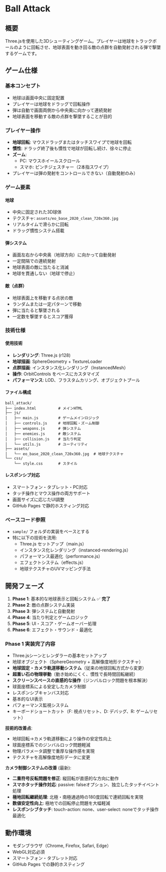 # Ball Attack

## 概要
Three.jsを使用した3Dシューティングゲーム。プレイヤーは地球をトラックボールのように回転させ、地球表面を動き回る敵の点群を自動発射される弾で撃墜するゲームです。

## ゲーム仕様

### 基本コンセプト
- 地球は画面中央に固定配置
- プレイヤーは地球をドラッグで回転操作
- 弾は自動で画面両側から中央奥に向かって連続発射
- 地球表面を移動する敵の点群を撃墜することが目的

### プレイヤー操作
- **地球回転**: マウスドラッグまたはタッチスワイプで地球を回転
- **慣性**: ドラッグ終了後も慣性で地球が回転し続け、徐々に停止
- **ズーム**: 
  - PC: マウスホイールスクロール
  - スマホ: ピンチジェスチャー（2本指スワイプ）
- プレイヤーは弾の発射をコントロールできない（自動発射のみ）

### ゲーム要素

#### 地球
- 中央に固定された3D球体
- テクスチャ: `assets/eo_base_2020_clean_720x360.jpg`
- リアルタイムで滑らかに回転
- ドラッグ慣性システム搭載

#### 弾システム
- 画面左右から中央奥（地球方向）に向かって自動発射
- 一定間隔での連続発射
- 地球表面の敵に当たると消滅
- 地球を貫通しない（地球で停止）

#### 敵（点群）
- 地球表面上を移動する点状の敵
- ランダムまたは一定パターンで移動
- 弾に当たると撃墜される
- 一定数を撃墜するとスコア獲得

### 技術仕様

#### 使用技術
- **レンダリング**: Three.js (r128)
- **地球描画**: SphereGeometry + TextureLoader
- **点群描画**: インスタンス化レンダリング（InstancedMesh）
- **操作**: OrbitControls をベースにカスタマイズ
- **パフォーマンス**: LOD、フラスタムカリング、オブジェクトプール

#### ファイル構成
```
ball_attack/
├── index.html          # メインHTML
├── js/
│   ├── main.js         # ゲームメインロジック
│   ├── controls.js     # 地球回転・ズーム制御
│   ├── weapons.js      # 弾システム
│   ├── enemies.js      # 敵システム
│   ├── collision.js    # 当たり判定
│   └── utils.js        # ユーティリティ
├── assets/
│   └── eo_base_2020_clean_720x360.jpg  # 地球テクスチャ
└── css/
    └── style.css       # スタイル
```

#### レスポンシブ対応
- スマートフォン・タブレット・PC対応
- タッチ操作とマウス操作の両方サポート
- 画面サイズに応じたUI調整
- GitHub Pages で静的ホスティング対応

### ベースコード参照
- `sample/` フォルダの実装をベースとする
- 特に以下の技術を流用:
  - Three.js セットアップ（main.js）
  - インスタンス化レンダリング（instanced-rendering.js）
  - パフォーマンス最適化（performance.js）
  - エフェクトシステム（effects.js）
  - 地球テクスチャのUVマッピング手法

## 開発フェーズ
1. **Phase 1**: 基本的な地球表示と回転システム ✅ **完了**
2. **Phase 2**: 敵の点群システム実装
3. **Phase 3**: 弾システムと自動発射
4. **Phase 4**: 当たり判定とゲームロジック
5. **Phase 5**: UI・スコア・ゲームオーバー処理
6. **Phase 6**: エフェクト・サウンド・最適化

### Phase 1 実装完了内容
- Three.jsシーンとレンダラーの基本セットアップ
- 地球オブジェクト（SphereGeometry + 高解像度地形テクスチャ）
- **地球固定・カメラ軌道移動システム**（従来の地球回転方式から変更）
- **超重い石の物理挙動**（動き始めにくく、慣性で長時間回転継続）
- **スクリーンスペースの直感的な操作**（ジンバルロック問題を根本解決）
- 球面座標系による安定したカメラ制御
- レスポンシブキャンバス対応
- 基本的なUI表示
- パフォーマンス監視システム
- キーボードショートカット（F: 視点リセット、D: デバッグ、R: ゲームリセット）

**技術的改善点**:
- 地球回転→カメラ軌道移動により操作の安定性向上
- 球面座標系でのジンバルロック問題軽減
- 物理パラメータ調整で重厚な操作感を実現
- テクスチャを高解像度地形データに変更

**カメラ制御システムの改善** (最新):
- **二重符号反転問題を修正**: 縦回転が直感的な方向に動作
- **スマホタッチ操作対応**: passive: falseオプション、独立したタッチイベント処理
- **極地回転継続処理**: 北極・南極通過時の180度回転で連続回転を実現
- **数値安定性向上**: 極地での回転停止問題を大幅軽減
- **レスポンシブタッチ**: touch-action: none、user-select: noneでタッチ操作最適化

## 動作環境
- モダンブラウザ（Chrome, Firefox, Safari, Edge）
- WebGL対応必須
- スマートフォン・タブレット対応
- GitHub Pages での静的ホスティング
